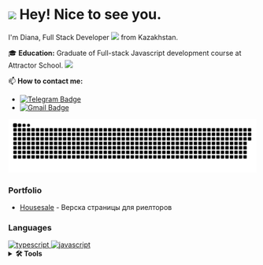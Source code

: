 <h1><img src="https://emojis.slackmojis.com/emojis/images/1531849430/4246/blob-sunglasses.gif?1531849430" width="30"/> Hey! Nice to see you.</h1>

I'm Diana, Full Stack Developer <img src="https://media.giphy.com/media/WUlplcMpOCEmTGBtBW/giphy.gif" width="30"> from Kazakhstan.

🎓 **Education:** Graduate of Full-stack Javascript development course at Attractor School. <img src="https://media.giphy.com/media/fYSnHlufseco8Fh93Z/giphy.gif" width="30">

📫 **How to contact me:**
- [![Telegram Badge](https://img.shields.io/badge/-telegram-blue?style=flat&logo=Telegram&logoColor=white)](https://t.me/DianaMoldabergenova)
- [![Gmail Badge](https://img.shields.io/badge/-Gmail-red?style=flat&logo=Gmail&logoColor=white)](mailto:dianamoldabergenova@gmail.com)

<p align="center">
 <img width="600" src="github-snake.svg" alt="snake"/>
</p>

### Portfolio

- [Housesale](https://bapcik.github.io/SCSS/) - Верска страницы для риелторов

### Languages

<a href='https://profile.codersrank.io/user/gautamkrishnar/'>
  <img src='https://img.shields.io/badge/TypeScript-3178C6?style=for-the-badge&logo=typescript&logoColor=white' alt='typescript'/>
</a>
<a href='https://profile.codersrank.io/user/gautamkrishnar/'>
  <img src='https://img.shields.io/badge/JavaScript-323330?style=for-the-badge&logo=javascript&logoColor=F7DF1E' alt='javascript'/>
</a>

<details>
  <summary><b>🛠️&nbsp;Tools</b></summary>
  <br/>

  ### Frontend

  ![react](https://img.shields.io/badge/React-20232A?style=for-the-badge&logo=react&logoColor=61DAFB)
  ![redux](https://img.shields.io/badge/Redux-593D88?style=for-the-badge&logo=redux&logoColor=white)
  ![react-router](https://img.shields.io/badge/React_Router-CA4245?style=for-the-badge&logo=react-router&logoColor=white)
  ![html](https://img.shields.io/badge/HTML5-E34F26?style=for-the-badge&logo=html5&logoColor=white)
  ![css](https://img.shields.io/badge/CSS3-1572B6?style=for-the-badge&logo=css3&logoColor=white)
  ![sass](https://img.shields.io/badge/SASS-CC6699?style=for-the-badge&logo=sass&logoColor=white)
  ![bootstrap](https://img.shields.io/badge/Bootstrap-563D7C?style=for-the-badge&logo=bootstrap&logoColor=white)

  ### Backend 

  ![firebase](https://img.shields.io/badge/Firebase-ffaa00?style=for-the-badge&logo=Firebase&logoColor=white)
  ![express](https://img.shields.io/badge/Express-000000?style=for-the-badge&logo=express&logoColor=white)
  ![mysql](https://img.shields.io/badge/MySQL-4479A1?style=for-the-badge&logo=mysql&logoColor=white)
  ![typeorm](https://img.shields.io/badge/TypeORM-FF6347?style=for-the-badge&logo=TypeScript&logoColor=white)

  ### Design Tools 

  ![figma](https://img.shields.io/badge/figma-000000?style=for-the-badge&logo=figma&logoColor=white)
  ![corel](https://img.shields.io/badge/Corel-FF7518?style=for-the-badge&logo=corel&logoColor=white)
  ![photoshop](https://img.shields.io/badge/Photoshop-31A8FF?style=for-the-badge&logo=adobe-photoshop&logoColor=white)
  ![after-effects](https://img.shields.io/badge/After_Effects-9999FF?style=for-the-badge&logo=adobe-after-effects&logoColor=white)
  ![premiere-pro](https://img.shields.io/badge/Premiere_Pro-9999FF?style=for-the-badge&logo=adobe-premiere-pro&logoColor=white)



</details>
